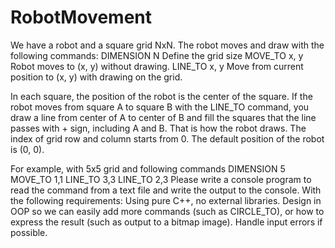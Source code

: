# RobotMovement
We have a robot and a square grid NxN. The robot moves and draw with the following commands:
DIMENSION N
Define the grid size
MOVE_TO x, y
Robot moves to (x, y) without drawing.
LINE_TO x, y
Move from current position to (x, y) with drawing on the grid.

In each square, the position of the robot is the center of the square. If the robot moves from square A to square B with the LINE_TO command, you draw a line from center of A to center of B and fill the squares that the line passes with + sign, including A and B. That is how the robot draws.
The index of grid row and column starts from 0. The default position of the robot is (0, 0). 

For example, with 5x5 grid and following commands
DIMENSION 5
MOVE_TO 1,1
LINE_TO 3,3
LINE_TO 2,3
Please write a console program to read the command from a text file and write the output to the console. With the following requirements:
Using pure C++, no external libraries.
Design in OOP so we can easily add more commands (such as CIRCLE_TO), or how to express the result (such as output to a bitmap image).
Handle input errors if possible.
